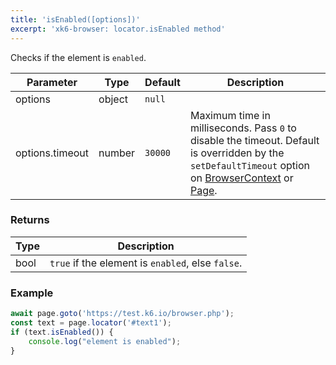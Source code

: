 ```yaml
---
title: 'isEnabled([options])'
excerpt: 'xk6-browser: locator.isEnabled method'
---
```


Checks if the element is `enabled`.

<TableWithNestedRows>

| Parameter       | Type   | Default | Description                                                                                                                                                                                                                           |
|-----------------|--------|---------|---------------------------------------------------------------------------------------------------------------------------------------------------------------------------------------------------------------------------------------|
| options         | object | `null`  |                                                                                                                                                                                                                      |
| options.timeout | number | `30000` | Maximum time in milliseconds. Pass `0` to disable the timeout. Default is overridden by the `setDefaultTimeout` option on [BrowserContext](/javascript-api/xk6-browser/api/browsercontext/) or [Page](/javascript-api/xk6-browser/api/page/). |

</TableWithNestedRows>

### Returns

| Type | Description                                       |
|------|---------------------------------------------------|
| bool | `true` if the element is `enabled`, else `false`. |

### Example

<CodeGroup labels={[]}>

<!-- eslint-skip -->

```javascript
await page.goto('https://test.k6.io/browser.php');
const text = page.locator('#text1');
if (text.isEnabled()) {
    console.log("element is enabled");
}
```

</CodeGroup>
